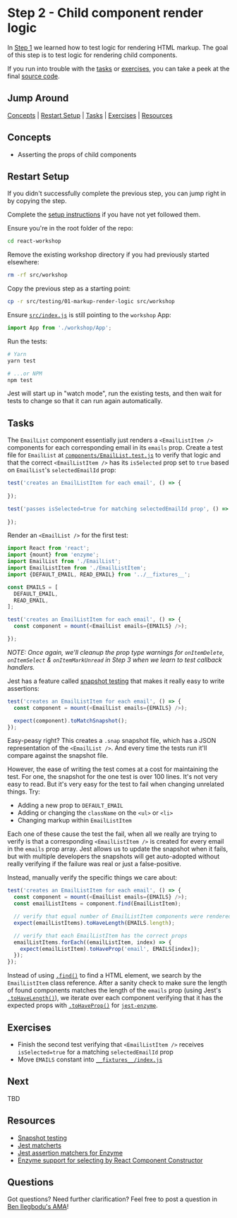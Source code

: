 # Step 2 - Child component render logic

In [Step 1](../01-markup-render-logic/) we learned how to test logic for rendering HTML markup. The goal of this step is to test logic for rendering child components.

If you run into trouble with the [tasks](#tasks) or [exercises](#exercises), you can take a peek at the final [source code](./).

## Jump Around

[Concepts](#concepts) | [Restart Setup](#restart-setup) | [Tasks](#tasks) | [Exercises](#exercises) | [Resources](#resources)

## Concepts

- Asserting the props of child components

## Restart Setup

If you didn't successfully complete the previous step, you can jump right in by copying the step.

Complete the [setup instructions](../00-begin) if you have not yet followed them.

Ensure you're in the root folder of the repo:

```sh
cd react-workshop
```

Remove the existing workshop directory if you had previously started elsewhere:

```sh
rm -rf src/workshop
```

Copy the previous step as a starting point:

```sh
cp -r src/testing/01-markup-render-logic src/workshop
```

Ensure [`src/index.js`](../../index.js#L3) is still pointing to the `workshop` App:

```js
import App from './workshop/App';
```

Run the tests:

```sh
# Yarn
yarn test

# ...or NPM
npm test
```

Jest will start up in "watch mode", run the existing tests, and then wait for tests to change so that it can run again automatically.

## Tasks

The `EmailList` component essentially just renders a `<EmailListItem />` components for each corresponding email in its `emails` prop. Create a test file for `EmailList` at [`components/EmailList.test.js`](components/EmailList.test.js) to verify that logic and that the correct `<EmailListItem />` has its `isSelected` prop set to `true` based on `EmailList`'s `selectedEmailId` prop:

```js
test('creates an EmailListItem for each email', () => {
  
});

test('passes isSelected=true for matching selectedEmailId prop', () => {
  
});
```

Render an `<EmailList />` for the first test:

```js
import React from 'react';
import {mount} from 'enzyme';
import EmailList from './EmailList';
import EmailListItem from './EmailListItem';
import {DEFAULT_EMAIL, READ_EMAIL} from '../__fixtures__';

const EMAILS = [
  DEFAULT_EMAIL,
  READ_EMAIL,
];

test('creates an EmailListItem for each email', () => {
  const component = mount(<EmailList emails={EMAILS} />);

});
```

_NOTE: Once again, we'll cleanup the prop type warnings for `onItemDelete`, `onItemSelect` & `onItemMarkUnread` in Step 3 when we learn to test callback handlers._

Jest has a feature called [snapshot testing](https://jestjs.io/docs/en/snapshot-testing) that makes it really easy to write assertions:

```js
test('creates an EmailListItem for each email', () => {
  const component = mount(<EmailList emails={EMAILS} />);

  expect(component).toMatchSnapshot();
});
```

Easy-peasy right? This creates a `.snap` snapshot file, which has a JSON representation of the `<EmailList />`. And every time the tests run it'll compare against the snapshot file.

However, the ease of writing the test comes at a cost for maintaining the test. For one, the snapshot for the one test is over 100 lines. It's not very easy to read. But it's very easy for the test to fail when changing unrelated things. Try:

- Adding a new prop to `DEFAULT_EMAIL`
- Adding or changing the `className` on the `<ul>` or `<li>`
- Changing markup within `EmailListItem`

Each one of these cause the test the fail, when all we really are trying to verify is that a corresponding `<EmailListItem />` is created for every email in the `emails` prop array. Jest allows us to update the snapshot when it fails, but with multiple developers the snapshots will get auto-adopted without really verifying if the failure was real or just a false-positive.

Instead, manually verify the specific things we care about:

```js
test('creates an EmailListItem for each email', () => {
  const component = mount(<EmailList emails={EMAILS} />);
  const emailListItems = component.find(EmailListItem);

  // verify that equal number of EmailListItem components were rendered
  expect(emailListItems).toHaveLength(EMAILS.length);

  // verify that each EmailListItem has the correct props
  emailListItems.forEach((emailListItem, index) => {
    expect(emailListItem).toHaveProp('email', EMAILS[index]);
  });
});
```

Instead of using [`.find()`](http://airbnb.io/enzyme/docs/api/ReactWrapper/find.html) to find a HTML element, we search by the `EmailListItem` class reference. After a sanity check to make sure the length of found components matches the length of the `emails` prop (using Jest's [`.toHaveLength()`](https://jestjs.io/docs/en/expect#tohavelengthnumber)), we iterate over each component verifying that it has the expected props with [`.toHaveProp()`](https://github.com/FormidableLabs/enzyme-matchers#tohaveprop) for [`jest-enzyme`](https://github.com/FormidableLabs/enzyme-matchers).

## Exercises

- Finish the second test verifying that `<EmailListItem />` receives `isSelected=true` for a matching `selectedEmailId` prop 
- Move `EMAILS` constant into [`__fixtures__/index.js`](__fixtures__/index.js)

## Next

TBD

## Resources

- [Snapshot testing](https://jestjs.io/docs/en/snapshot-testing)
- [Jest matcherts](https://jestjs.io/docs/en/expect#tohavelengthnumber)
- [Jest assertion matchers for Enzyme](https://github.com/FormidableLabs/enzyme-matchers)
- [Enzyme support for selecting by React Component Constructor](http://airbnb.io/enzyme/docs/api/selector.html#3-a-react-component-constructor)

## Questions

Got questions? Need further clarification? Feel free to post a question in [Ben Ilegbodu's AMA](http://www.benmvp.com/ama/)!
